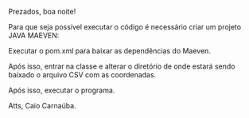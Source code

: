 Prezados, boa noite!

Para que seja possível executar o código é necessário criar um projeto JAVA MAEVEN:

Executar o pom.xml para baixar as dependências do Maeven.

Após isso, entrar na classe e alterar o diretório de onde estará sendo baixado o arquivo CSV com as coordenadas.

Após isso, executar o programa. 

Atts, Caio Carnaúba. 
